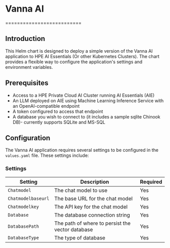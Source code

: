 # Vanna AI
==========================

## Introduction

This Helm chart is designed to deploy a simple version of the Vanna AI application to HPE AI Essentials (Or other Kubernetes Clusters). The chart provides a flexible way to configure the application's settings and environment variables.

## Prerequisites

* Access to a HPE Private Cloud AI Cluster running AI Essentials (AIE)
* An LLM deployed on AIE using Machine Learning Inference Service with an OpenAI-compatible endpoint
* A token configured to access that endpoint
* A database you wish to connect to (it includes a sample sqlite Chinook DB)- currently supports SQLite and MS-SQL

## Configuration

The Vanna AI application requires several settings to be configured in the `values.yaml` file. These settings include:

### Settings

| Setting | Description | Required |
| --- | --- | --- |
| `Chatmodel` | The chat model to use | Yes |
| `Chatmodelbaseurl` | The base URL for the chat model | Yes |
| `Chatmodelkey` | The API key for the chat model | Yes |
| `Database` | The database connection string | Yes |
| `DatabasePath` | The path of where to persist the vector database | Yes |
| `DatabaseType` | The type of database | Yes |

